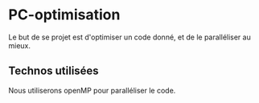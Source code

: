 # PC-optimisation

Le but de se projet est d'optimiser un code donné, et de le paralléliser au mieux.

## Technos utilisées

Nous utiliserons openMP pour paralléliser le code.